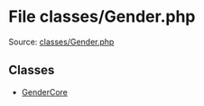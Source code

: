 File classes/Gender.php
=========

Source: [classes/Gender.php](https://github.com/PrestaShop/PrestaShop/blob/1.6.1.2/classes/Gender.php)


Classes
-------

* [GenderCore](class.GenderCore.md)

